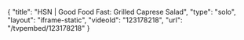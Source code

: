 {
    "title": "HSN | Good Food Fast: Grilled Caprese Salad",
    "type": "solo",
    "layout": "iframe-static",
    "videoId": "123178218",
    "url": "\/tvpembed\/123178218"
}